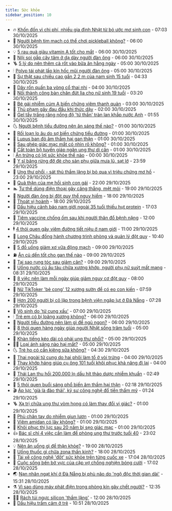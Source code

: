 ```yaml
---
title: Sức khỏe
sidebar_position: 10
---
```


<!-- vnexpress-suc-khoe:START -->
- 🔥 [Khốn đốn vì chi phí, nhiều gia đình Nhật từ bỏ ước mơ sinh con](https://vnexpress.net/khon-don-vi-chi-phi-nhieu-gia-dinh-nhat-tu-bo-uoc-mo-sinh-con-4957708.html) - 07:03 30/10/2025
- 🥰 [Người bệnh tim mạch có thể chơi pickleball không?](https://vnexpress.net/nguoi-benh-tim-mach-co-the-choi-pickleball-khong-4957783.html) - 06:00 30/10/2025
- 💡 [5 rau quả giàu vitamin A tốt cho mắt](https://vnexpress.net/5-rau-qua-giau-vitamin-a-tot-cho-mat-4957775.html) - 06:00 30/10/2025
- 🤗 [Nội soi gắp cây tăm ở dạ dày người đàn ông](https://vnexpress.net/noi-soi-gap-cay-tam-o-da-day-nguoi-dan-ong-4957660.html) - 06:00 30/10/2025
- 🪜 [5 lý do nên thêm cà rốt vào bữa ăn hằng ngày](https://vnexpress.net/5-ly-do-nen-them-ca-rot-vao-bua-an-hang-ngay-4957727.html) - 05:00 30/10/2025
- 🕯 [Polyp tái phát lấp kín hốc mũi người đàn ông](https://vnexpress.net/polyp-tai-phat-lap-kin-hoc-mui-nguoi-dan-ong-4957711.html) - 05:00 30/10/2025
- 🤭 [Sự thật sau chiều cao gần 2,2 m của nam sinh 15 tuổi](https://vnexpress.net/su-that-sau-chieu-cao-gan-2-2-m-cua-nam-sinh-15-tuoi-4957653.html) - 04:33 30/10/2025
- 👀 [Dây rốn quấn ba vòng cổ thai nhi](https://vnexpress.net/day-ron-quan-ba-vong-co-thai-nhi-4957604.html) - 04:00 30/10/2025
- 🌋 [Nối thành công bàn chân đứt lìa cho nữ sinh 19 tuổi](https://vnexpress.net/noi-thanh-cong-ban-chan-dut-lia-cho-nu-sinh-19-tuoi-4957719.html) - 03:20 30/10/2025
- 🫶 [Bé gái nhiễm cúm A biến chứng viêm thanh quản](https://vnexpress.net/be-gai-nhiem-cum-a-bien-chung-viem-thanh-quan-4957603.html) - 03:00 30/10/2025
- 🦆 [Thủ phạm gây đau đầu khi thức dậy](https://vnexpress.net/thu-pham-gay-dau-dau-khi-thuc-day-4957593.html) - 02:00 30/10/2025
- 🚀 [Gel tẩy trắng răng nồng độ &#39;tử thần&#39; tràn lan khắp nước Anh](https://vnexpress.net/gel-tay-trang-rang-nong-do-tu-than-tran-lan-khap-nuoc-anh-4957347.html) - 01:55 30/10/2025
- 🌜 [Người bệnh tiểu đường nên ăn sáng thế nào?](https://vnexpress.net/nguoi-benh-tieu-duong-nen-an-sang-the-nao-4957596.html) - 01:00 30/10/2025
- 🧰 [Rối loạn lo âu do sợ biến chứng tiểu đường](https://vnexpress.net/roi-loan-lo-au-do-so-bien-chung-tieu-duong-4957594.html) - 01:00 30/10/2025
- 💫 [Lupus ban đỏ âm thầm hại gan thận](https://vnexpress.net/lupus-ban-do-am-tham-hai-gan-than-4957556.html) - 01:00 30/10/2025
- 🌝 [Sau ghép giác mạc mắt có nhìn rõ không?](https://vnexpress.net/sau-ghep-giac-mac-mat-co-nhin-ro-khong-4957449.html) - 01:00 30/10/2025
- 🗽 [Cắt toàn bộ tuyến giáp ngăn ung thư di căn](https://vnexpress.net/cat-toan-bo-tuyen-giap-ngan-ung-thu-di-can-4957281.html) - 01:00 30/10/2025
- 🕯 [Ăn trứng có lợi sức khỏe thế nào](https://vnexpress.net/an-trung-co-loi-suc-khoe-the-nao-4956739.html) - 00:00 30/10/2025
- 🦅 [Y sĩ băng rừng đỡ đẻ cho sản phụ giữa mưa lũ, sạt lở](https://vnexpress.net/y-si-bang-rung-do-de-cho-san-phu-giua-mua-lu-sat-lo-4957571.html) - 23:59 29/10/2025
- 🦆 [Ung thư phổi - sát thủ thầm lặng bị bỏ qua vì triệu chứng mơ hồ](https://vnexpress.net/ung-thu-phoi-sat-thu-tham-lang-bi-bo-qua-vi-trieu-chung-mo-ho-4957317.html) - 23:00 29/10/2025
- 🎊 [Quả thận của mẹ hồi sinh con gái](https://vnexpress.net/qua-than-cua-me-hoi-sinh-con-gai-4957148.html) - 22:00 29/10/2025
- 🏊 [Tư thế dùng điện thoại gây căng thẳng, mệt mỏi](https://vnexpress.net/tu-the-dung-dien-thoai-gay-cang-thang-met-moi-4956557.html) - 19:00 29/10/2025
- 📝 [Người đàn ông bị đột quỵ thể nguy hiểm](https://vnexpress.net/nguoi-dan-ong-bi-dot-quy-the-nguy-hiem-4957365.html) - 18:00 29/10/2025
- 💯 [Thoát vị hoành](https://vnexpress.net/suc-khoe/cam-nang/thoat-vi-hoanh-379) - 18:00 29/10/2025
- 🌊 [Dấu hiệu cảnh báo nam giới ngoài 35 tuổi thiếu hụt protein](https://vnexpress.net/dau-hieu-canh-bao-nam-gioi-ngoai-35-tuoi-thieu-hut-protein-4956564.html) - 17:03 29/10/2025
- 🚀 [Tiêm vaccine chống ốm sau khi người thân đổ bệnh nặng](https://vnexpress.net/tiem-vaccine-chong-om-sau-khi-nguoi-than-do-benh-nang-4957516.html) - 12:00 29/10/2025
- 🕴 [4 thói quen gây viêm đường tiết niệu ở nam giới](https://vnexpress.net/4-thoi-quen-gay-viem-duong-tiet-nieu-o-nam-gioi-4957380.html) - 11:00 29/10/2025
- 🗽 [Long Châu đồng hành chương trình phòng và quản lý đột quỵ](https://vnexpress.net/long-chau-dong-hanh-chuong-trinh-phong-va-quan-ly-dot-quy-4957498.html) - 10:40 29/10/2025
- 🎡 [5 đồ uống giảm xơ vữa động mạch](https://vnexpress.net/5-do-uong-giam-xo-vua-dong-mach-4957323.html) - 09:00 29/10/2025
- ⛽️ [Ăn củ dền tốt cho gan thế nào](https://vnexpress.net/an-cu-den-tot-cho-gan-the-nao-4957276.html) - 09:00 29/10/2025
- 🦆 [Tại sao rụng tóc sau giảm cân?](https://vnexpress.net/tai-sao-rung-toc-sau-giam-can-4957231.html) - 09:00 29/10/2025
- 🤩 [Uống nước củ ấu tàu chữa xương khớp, người phụ nữ suýt mất mạng](https://vnexpress.net/uong-nuoc-cu-au-tau-chua-xuong-khop-nguoi-phu-nu-suyt-mat-mang-4957390.html) - 08:31 29/10/2025
- 🦒 [8 việc nên làm mỗi ngày giúp giảm nguy cơ đột quỵ](https://vnexpress.net/8-viec-nen-lam-moi-ngay-giup-giam-nguy-co-dot-quy-4957224.html) - 08:00 29/10/2025
- 💫 [Nữ TikToker &#39;bẻ cong&#39; 12 xương sườn để có eo con kiến](https://vnexpress.net/nu-tiktoker-be-cong-12-xuong-suon-de-co-eo-con-kien-4957206.html) - 07:59 29/10/2025
- 🐘 [Hơn 200 người bị cô lập trong bệnh viện ngập lụt ở Đà Nẵng](https://vnexpress.net/hon-200-nguoi-bi-co-lap-trong-benh-vien-ngap-lut-o-da-nang-4957260.html) - 07:28 29/10/2025
- 🚀 [Vô sinh do &#39;tử cung xấu&#39;](https://vnexpress.net/vo-sinh-do-tu-cung-xau-4957176.html) - 07:00 29/10/2025
- 🕯 [Trẻ em có bị loãng xương không?](https://vnexpress.net/tre-em-co-bi-loang-xuong-khong-4957284.html) - 06:00 29/10/2025
- 🦏 [Người tiểu đường nên làm gì để ngủ ngon?](https://vnexpress.net/nguoi-tieu-duong-nen-lam-gi-de-ngu-ngon-4957219.html) - 06:00 29/10/2025
- 🦄 [8 thói quen hàng ngày giúp người Nhật sống trăm tuổi](https://vnexpress.net/8-thoi-quen-hang-ngay-giup-nguoi-nhat-song-tram-tuoi-4957234.html) - 05:00 29/10/2025
- 🦒 [Khàn tiếng kéo dài có phải ung thư phổi?](https://vnexpress.net/khan-tieng-keo-dai-co-phai-ung-thu-phoi-4957275.html) - 05:00 29/10/2025
- 👨‍🏫 [Loại ánh sáng nào hại mắt?](https://vnexpress.net/loai-anh-sang-nao-hai-mat-4957237.html) - 05:00 29/10/2025
- 🌜 [Trẻ ho có cần kiêng sữa không?](https://vnexpress.net/tre-ho-co-can-kieng-sua-khong-4957263.html) - 04:30 29/10/2025
- 🚀 [Thai ngoài tử cung do hai phôi làm tổ ở vòi trứng](https://vnexpress.net/thai-ngoai-tu-cung-do-hai-phoi-lam-to-o-voi-trung-4957136.html) - 04:00 29/10/2025
- 💃 [Thay khớp háng giúp cụ ông 101 tuổi khôi phục khả năng đi lại](https://vnexpress.net/thay-khop-hang-giup-cu-ong-101-tuoi-khoi-phuc-kha-nang-di-lai-4957064.html) - 04:00 29/10/2025
- 💯 [Thái Lan thu hồi 200.000 lọ dầu hít thảo dược nhiễm khuẩn](https://vnexpress.net/thai-lan-thu-hoi-200-000-lo-dau-hit-thao-duoc-nhiem-khuan-4957132.html) - 02:49 29/10/2025
- 🤔 [5 thói quen buổi sáng phổ biến âm thầm hại thận](https://vnexpress.net/5-thoi-quen-buoi-sang-pho-bien-am-tham-hai-than-4956972.html) - 02:18 29/10/2025
- 🎬 [Áp lực &#39;già là đào thải&#39;, kỹ sư công nghệ đổ tiền thẩm mỹ](https://vnexpress.net/ap-luc-gia-la-dao-thai-ky-su-cong-nghe-do-tien-tham-my-4956819.html) - 01:24 29/10/2025
- 🪜 [Xạ trị chữa ung thư vòm họng có làm thay đổi vị giác?](https://vnexpress.net/xa-tri-chua-ung-thu-vom-hong-co-lam-thay-doi-vi-giac-4957101.html) - 01:00 29/10/2025
- 🦣 [Phù chân tay do nhiễm giun lươn](https://vnexpress.net/phu-chan-tay-do-nhiem-giun-luon-4957100.html) - 01:00 29/10/2025
- 🧐 [Viêm amidan có lây không?](https://vnexpress.net/viem-amidan-co-lay-khong-4957098.html) - 01:00 29/10/2025
- 🤡 [Khôi phục thị lực sau 20 năm bị sẹo giác mạc](https://vnexpress.net/khoi-phuc-thi-luc-sau-20-nam-bi-seo-giac-mac-4957084.html) - 01:00 29/10/2025
- 👍 [Bác sĩ chỉ 4 việc cần làm để phòng ung thư trước tuổi 40](https://vnexpress.net/bac-si-chi-4-viec-can-lam-de-phong-ung-thu-truoc-tuoi-40-4955912.html) - 23:02 28/10/2025
- 💡 [Nên ăn uống gì để thận khỏe?](https://vnexpress.net/nen-an-uong-gi-de-than-khoe-4956293.html) - 19:00 28/10/2025
- 💯 [Uống thuốc gì chữa zona thần kinh?](https://vnexpress.net/uong-thuoc-gi-chua-zona-than-kinh-4947621.html) - 18:00 28/10/2025
- 🧠 [Tài xế công nghệ &#39;đốt&#39; sức khỏe trên từng cuốc xe](https://vnexpress.net/tai-xe-cong-nghe-dot-suc-khoe-tren-tung-cuoc-xe-4956548.html) - 17:04 28/10/2025
- 🎡 [Cuộc sống bên bờ vực của cặp vợ chồng nghiện bóng cười](https://vnexpress.net/cuoc-song-ben-bo-vuc-cua-cap-vo-chong-nghien-bong-cuoi-4956853.html) - 17:02 28/10/2025
- 🌏 [Nạn nhân ngạt khí ở Đà Nẵng bị phù não do &#39;ngộ độc thời gian dài&#39;](https://vnexpress.net/nan-nhan-ngat-khi-o-da-nang-bi-phu-nao-do-ngo-doc-thoi-gian-dai-4957039.html) - 15:31 28/10/2025
- ⚗️ [Vì sao dùng máy phát điện trong phòng kín gây chết người?](https://vnexpress.net/vi-sao-dung-may-phat-dien-trong-phong-kin-gay-chet-nguoi-4957004.html) - 12:35 28/10/2025
- 👨‍🏫 [Rách túi ngực silicon &#39;thầm lặng&#39;](https://vnexpress.net/rach-tui-nguc-silicon-tham-lang-4956727.html) - 12:00 28/10/2025
- 🤖 [Dấu hiệu trầm cảm ở trẻ](https://vnexpress.net/dau-hieu-tram-cam-o-tre-4956855.html) - 10:51 28/10/2025<!-- vnexpress-suc-khoe:END -->
